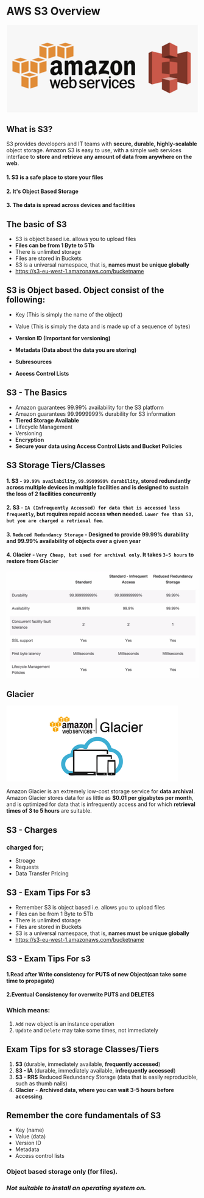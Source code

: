 # AWS S3 Overview

![Alt Image Text](images/1_0.jpg "body image")

## What is S3?

S3 provides developers and IT teams with **secure, durable, highly-scalable** object storage. Amazon S3 is easy to use, with a simple web services interface to **store and retrieve any amount of data from anywhere on the web**.

#### 1. S3 is a safe place to store your files
#### 2. It's Object Based Storage
#### 3. The data is spread across devices and facilities


## The basic of S3

* S3 is object based i.e. allows you to upload files
* **Files can be from 1 Byte to 5Tb**
* There is unlimited storage
* Files are stored in Buckets
* S3 is a universal namespace, that is, **names must be unique globally**
* https://s3-eu-west-1.amazonaws.com/bucketname



## S3 is Object based. Object consist of the following:

* Key (This is simply the name of the object)

* Value (This is simply the data and is made up of a sequence of bytes)

* **Version ID (Important for versioning)**

* **Metadata (Data about the data you are storing)**

* **Subresources**

* **Access Control Lists**


## S3 - The Basics

* Amazon guarantees 99.99% availability for the S3 platform
* Amazon guarantees 99.9999999% durability for S3 information
* **Tiered Storage Available**
* Lifecycle Management
* Versioning
* **Encryption**
* **Secure your data using Access Control Lists and Bucket Policies**


## S3 Storage Tiers/Classes

#### 1. S3 - `99.99% availability`, `99.9999999% durability`, stored redundantly across multiple devices in multiple facilities and is designed to sustain the loss of 2 facilities concurrently

#### 2. S3 - `IA (Infrequently Accessed) for data that is accessed less frequently`, but requires repaid access when needed. `Lower fee than S3, but you are charged a retrieval fee`.

#### 3. `Reduced Redundancy Storage` - Designed to provide 99.99% durability and 99.99% availability of objects over a given year

#### 4. Glacier - `Very Cheap, but used for archival only`. It takes `3-5 hours` to restore from Glacier


![Alt Image Text](images/1_1.jpg "body image")


## Glacier

![Alt Image Text](images/1_2.jpg "body image")

Amazon Glacier is an extremely low-cost storage service for **data archival**. Amazon Glacier stores data for as little as **$0.01 per gigabytes per month**, and is optimized for data that is infrequently access and for which **retrieval times of 3 to 5 hours** are suitable.


## S3 - Charges

### charged for;

* Stroage
* Requests
* Data Transfer Pricing



## S3 - Exam Tips For s3

* Remember S3 is object based i.e. allows you to upload files
* Files can be from 1 Byte to 5Tb
* There is unlimited storage
* Files are stored in Buckets
* S3 is a universal namespace, that is, **names must be unique globally**
* https://s3-eu-west-1.amazonaws.com/bucketname


## S3 - Exam Tips For s3

#### 1.Read after Write consistency for PUTS of new Object(can take some time to propagate)
#### 2.Eventual Consistency for overwrite PUTS and DELETES


### Which means:

1. `Add` new object is an instance operation
2. `Update` and `Delete` may take some times, not immediately


## Exam Tips for s3 storage Classes/Tiers

1. **S3** (durable, immediately available, **frequently accessed**)
2. **S3 - IA** (durable, immediately available, **infrequently accessed**)
3. **S3 - RRS** Reduced Redundancy Storage (data that is easily reproducible, such as thumb nails)
4. **Glacier** - **Archived data, where you can wait 3-5 hours before accessing**.


## Remember the core fundamentals of S3

* Key (name)
* Value (data)
* Version ID
* Metadata
* Access control lists

### Object based storage only (for files).
### _Not suitable to install an operating system on._
